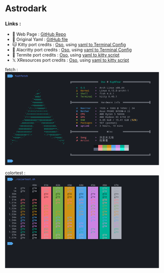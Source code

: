 # Astrodark

### Links :
- 📃 Web Page : [GitHub Repo](https://github.com/AstroNvim/astrotheme)
- 📃 Original Yaml : [GitHub file](https://github.com/Gogh-Co/Gogh/blob/master/themes/Astrodark.yml)
- 🐱 Kitty port credits : [Oso](github.com/KernelOso), using [yaml to Terminal Config](https://github.com/KernelOso/YAML_color-scheme_to_Terminal_Themes)
- 🚀 Alacritty port credits : [Oso](github.com/KernelOso), using [yaml to Terminal Config](https://github.com/KernelOso/YAML_color-scheme_to_Terminal_Themes)
- 🐜 Termite port credits : [Oso](github.com/KernelOso), using [yaml to kitty script](https://github.com/KernelOso/yaml-to-kitty-color-converter)
- 𝕏 XResources port credits : [Oso](github.com/KernelOso), using [yaml to kitty script](https://github.com/KernelOso/yaml-to-alacrity-color-converter)


fetch : <br>
![screenshot](./assets/fetch.png)

colortest : <br>
![colortest](./assets/colortest.png)